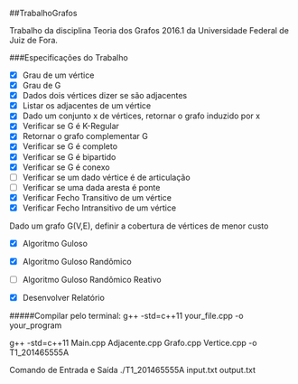 ##TrabalhoGrafos

Trabalho da disciplina Teoria dos Grafos 2016.1 da Universidade Federal de Juiz de Fora.

###Especificações do Trabalho

- [x] Grau de um vértice
- [x] Grau de G
- [x] Dados dois vértices dizer se são adjacentes
- [x] Listar os adjacentes de um vértice
- [x] Dado um conjunto x de vértices, retornar o grafo induzido por x
- [x] Verificar se G é K-Regular
- [x] Retornar o grafo complementar G
- [x] Verificar se G é completo
- [x] Verificar se G é bipartido
- [x] Verificar se G é conexo
- [ ] Verificar se um dado vértice é de articulação
- [ ] Verificar se uma dada aresta é ponte
- [x] Verificar Fecho Transitivo de um vértice
- [x] Verificar Fecho Intransitivo de um vértice

Dado um grafo G(V,E), definir a cobertura de vértices de menor custo
- [x] Algoritmo Guloso
- [x] Algoritmo Guloso Randômico
- [ ] Algoritmo Guloso Randômico Reativo
- [x] Desenvolver Relatório


#####Compilar pelo terminal:
g++ -std=c++11 your_file.cpp -o your_program

g++ -std=c++11 Main.cpp Adjacente.cpp Grafo.cpp Vertice.cpp -o T1_201465555A


Comando de Entrada e Saída
./T1_201465555A input.txt output.txt




